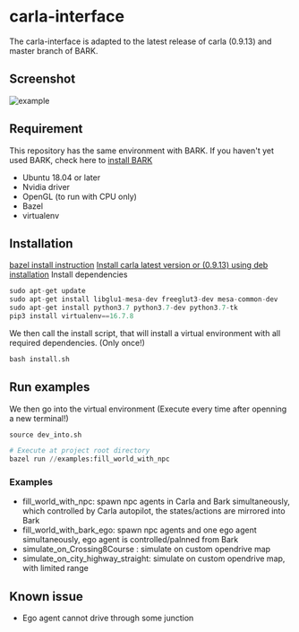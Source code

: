 # carla-interface
The carla-interface is adapted to the latest release of carla (0.9.13) and master branch of BARK.
## Screenshot

![example](https://github.com/bark-simulator/carla-interface/blob/master/doc/npc_example.png)

## Requirement
This repository has the same environment with BARK. If you haven't yet used BARK, check here to [install BARK](https://github.com/bark-simulator/bark/blob/master/docs/source/installation.md)
- Ubuntu 18.04 or later
- Nvidia driver
- OpenGL (to run with CPU only)
- Bazel 
- virtualenv

## Installation
[bazel install instruction](https://docs.bazel.build/versions/master/install-ubuntu.html)
[Install carla latest version or (0.9.13) using deb installation](https://carla.readthedocs.io/en/latest/start_quickstart/#a-debian-carla-installation)
Install dependencies
```python
sudo apt-get update
sudo apt-get install libglu1-mesa-dev freeglut3-dev mesa-common-dev
sudo apt-get install python3.7 python3.7-dev python3.7-tk
pip3 install virtualenv==16.7.8 
```

We then call the install script, that will install a virtual environment with all required dependencies. (Only once!)
```python
bash install.sh
```

## Run examples
We then go into the virtual environment (Execute every time after openning a new terminal!)
```python
source dev_into.sh
```

```python
# Execute at project root directory
bazel run //examples:fill_world_with_npc
```

### Examples
- fill_world_with_npc: spawn npc agents in Carla and Bark simultaneously, which controlled by Carla autopilot, the states/actions are mirrored into Bark
- fill_world_with_bark_ego: spawn npc agents and one ego agent simultaneously, ego agent is controlled/palnned from Bark
- simulate_on_Crossing8Course : simulate on custom opendrive map
- simulate_on_city_highway_straight: simulate on custom opendrive map, with limited range

## Known issue
- Ego agent cannot drive through some junction
